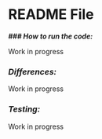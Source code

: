 # README File

**_### How to run the code:_**

Work in progress

### _Differences:_

Work in progress

### _Testing:_

Work in progress
